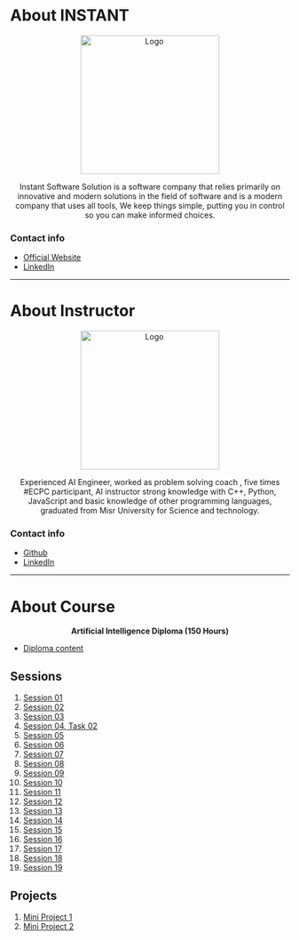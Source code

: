 # About INSTANT

<p align='center'>
    <img style="width:250px; height:250px;" src="https://bit.ly/3vR57Zl" alt="Logo"/>
</p>

<p align='center'>
    Instant Software Solution is a software company that relies primarily on innovative and modern solutions in the field of software and is a modern company that uses all tools, We keep things simple, putting you in control so you can make informed choices.
</p>

### Contact info
* [Official Website](https://www.instant-ss.com/)
* [LinkedIn](https://www.linkedin.com/company/instantsoftwaresolution/)

___

# About Instructor

<p align='center'> 
    <img style="width:250px; height:250px;" src="https://bit.ly/3voZzF5" alt="Logo"/>
</p>

<p align='center'> 
    Experienced AI Engineer, worked as problem solving coach , five times #ECPC participant, AI instructor strong knowledge with C++, Python, JavaScript and basic knowledge of other programming languages, graduated from Misr University for Science and technology.
</p>

### Contact info
* [Github](https://github.com/ahmedtronic)
* [LinkedIn](https://www.linkedin.com/in/ahmedtronic/)

___

# About Course

<p align='center'>
    <b>Artificial Intelligence Diploma (150 Hours)</b>
</p>

* [Diploma content](https://bit.ly/3dpOT3j)

## Sessions
01. [Session 01](https://github.com/AhmedUKamel/INSTANT-AI/tree/main/Session%2001)
02. [Session 02](https://github.com/AhmedUKamel/INSTANT-AI/tree/main/Session%2002)
03. [Session 03](https://github.com/AhmedUKamel/INSTANT-AI/tree/main/Session%2003)
04. [Session 04, Task 02](https://github.com/AhmedUKamel/INSTANT-AI/tree/main/Session%2004)
05. [Session 05](https://github.com/AhmedUKamel/INSTANT-AI/tree/main/Session%2005)
06. [Session 06](https://github.com/AhmedUKamel/INSTANT-AI/tree/main/Session%2006)
07. [Session 07](https://github.com/AhmedUKamel/INSTANT-AI/tree/main/Session%2007)
08. [Session 08](https://github.com/AhmedUKamel/INSTANT-AI/tree/main/Session%2008)
09. [Session 09](https://github.com/AhmedUKamel/INSTANT-AI/tree/main/Session%2009)
10. [Session 10](https://github.com/AhmedUKamel/INSTANT-AI/tree/main/Session%2010)
11. [Session 11](https://github.com/AhmedUKamel/INSTANT-AI/tree/main/Session%2011)
12. [Session 12](https://github.com/AhmedUKamel/INSTANT-AI/tree/main/Session%2012)
13. [Session 13](https://github.com/AhmedUKamel/INSTANT-AI/tree/main/Session%2013)
14. [Session 14](https://github.com/AhmedUKamel/INSTANT-AI/tree/main/Session%2014)
15. [Session 15](https://github.com/AhmedUKamel/INSTANT-AI/tree/main/Session%2015)
16. [Session 16](https://github.com/AhmedUKamel/INSTANT-AI/tree/main/Session%2016)
17. [Session 17](https://github.com/AhmedUKamel/INSTANT-AI/tree/main/Session%2017)
18. [Session 18](https://github.com/AhmedUKamel/INSTANT-AI/tree/main/Session%2018)
19. [Session 19](https://github.com/AhmedUKamel/INSTANT-AI/tree/main/Session%2019)

## Projects
1. [Mini Project 1](https://github.com/AhmedUKamel/INSTANT-AI/tree/main/Mini%20Project%201)
2. [Mini Project 2](https://github.com/AhmedUKamel/INSTANT-AI/tree/main/Mini%20Project%202)